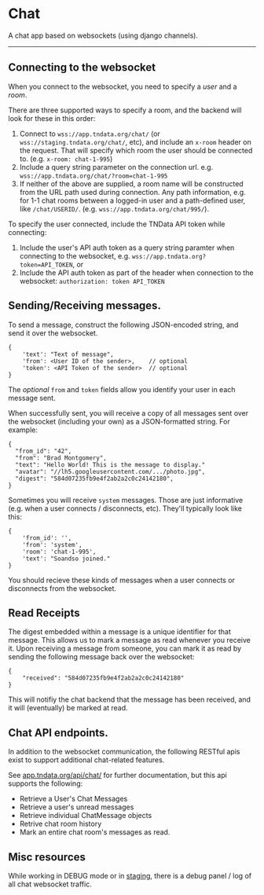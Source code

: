 Chat
====

A chat app based on websockets (using django channels).

----

## Connecting to the websocket

When you connect to the websocket, you need to specify a *user* and a *room*.

There are three supported ways to specify a room, and the backend will look
for these in this order:

1. Connect to `wss://app.tndata.org/chat/`
   (or `wss://staging.tndata.org/chat/`, etc), and include an `x-room` header
   on the request. That will specify which room the user should be connected to.
   (e.g. `x-room: chat-1-995`)
2. Include a query string parameter on the connection url. e.g.
   `wss://app.tndata.org/chat/?room=chat-1-995`
3. If neither of the above are supplied, a room name will be constructed from
   the URL path used during connection. Any path information, e.g. for 1-1 chat
   rooms between a logged-in user and a path-defined user, like `/chat/USERID/`.
   (e.g. `wss://app.tndata.org/chat/995/`).

To specify the user connected, include the TNData API token while connecting:

1. Include the user's API auth token as a query string paramter when connecting
   to the websocket, e.g. `wss://app.tndata.org?token=API_TOKEN`, or
2. Include the API auth token as part of the header when connection to the
   websocket: `authorization: token API_TOKEN`


## Sending/Receiving messages.

To send a message, construct the following JSON-encoded string, and send it
over the websocket.

    {
        'text': "Text of message",
        'from': <User ID of the sender>,    // optional
        'token': <API Token of the sender>  // optional
    }

The *optional* `from` and `token` fields allow you identify your user in
each message sent.

When successfully sent, you will receive a copy of all messages sent over
the websocket (including your own) as a JSON-formatted string. For example:

    {
      "from_id": "42",
      "from": "Brad Montgomery",
      "text": "Hello World! This is the message to display."
      "avatar": "//lh5.googleusercontent.com/.../photo.jpg",
      "digest": "584d07235fb9e4f2ab2a2c0c24142180",
    }

Sometimes you will receive `system` messages. Those are just informative (e.g.
when a user connects / disconnects, etc). They'll typically look like this:

    {
        'from_id': '',
        'from': 'system',
        'room': 'chat-1-995',
        'text': "Soandso joined."
    }

You should recieve these kinds of messages when a user connects or disconnects
from the websocket.


## Read Receipts

The digest embedded within a message is a unique identifier for that message.
This allows us to mark a message as read whenever you receive it. Upon
receiving a message from someone, you can mark it as read by sending the
following message back over the websocket:

    {
        "received": "584d07235fb9e4f2ab2a2c0c24142180"
    }

This will notifiy the chat backend that the message has been received, and it
will (eventually) be marked at read.


## Chat API endpoints.

In addition to the websocket communication, the following RESTful apis exist
to support additional chat-related features.

See [app.tndata.org/api/chat/](https://app.tndata.org/api/chat/) for further
documentation, but this api supports the following:

- Retrieve a User's Chat Messages
- Retrieve a user's unread messages
- Retrieve individual ChatMessage objects
- Retrive chat room history
- Mark an entire chat room's messages as read.

## Misc resources

While working in DEBUG mode or in [staging](https://app.tndata.org/chat/debub/),
there is a debug panel / log of all chat websocket traffic.

